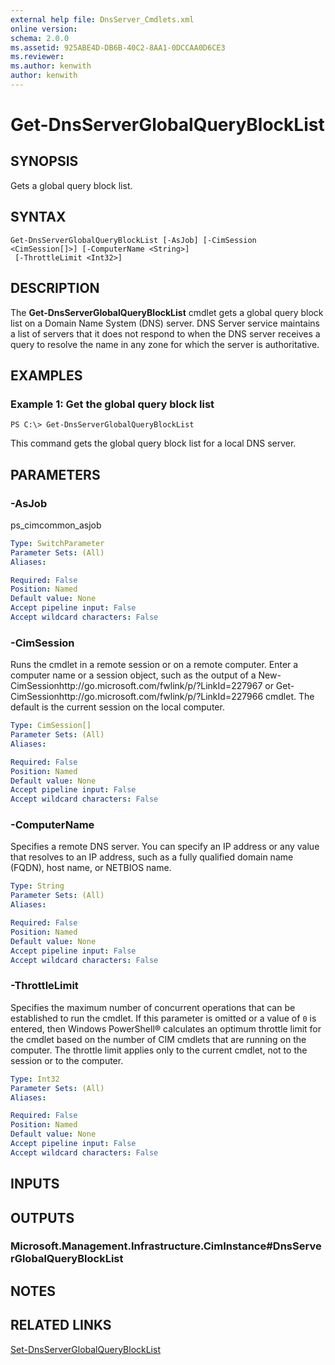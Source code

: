 ```yaml
---
external help file: DnsServer_Cmdlets.xml
online version: 
schema: 2.0.0
ms.assetid: 925ABE4D-DB6B-40C2-8AA1-0DCCAA0D6CE3
ms.reviewer:
ms.author: kenwith
author: kenwith
---
```


# Get-DnsServerGlobalQueryBlockList

## SYNOPSIS
Gets a global query block list.

## SYNTAX

```
Get-DnsServerGlobalQueryBlockList [-AsJob] [-CimSession <CimSession[]>] [-ComputerName <String>]
 [-ThrottleLimit <Int32>]
```

## DESCRIPTION
The **Get-DnsServerGlobalQueryBlockList** cmdlet gets a global query block list on a Domain Name System (DNS) server.
DNS Server service maintains a list of servers that it does not respond to when the DNS server receives a query to resolve the name in any zone for which the server is authoritative.

## EXAMPLES

### Example 1: Get the global query block list
```
PS C:\> Get-DnsServerGlobalQueryBlockList
```

This command gets the global query block list for a local DNS server.

## PARAMETERS

### -AsJob
ps_cimcommon_asjob

```yaml
Type: SwitchParameter
Parameter Sets: (All)
Aliases: 

Required: False
Position: Named
Default value: None
Accept pipeline input: False
Accept wildcard characters: False
```

### -CimSession
Runs the cmdlet in a remote session or on a remote computer.
Enter a computer name or a session object, such as the output of a New-CimSessionhttp://go.microsoft.com/fwlink/p/?LinkId=227967 or Get-CimSessionhttp://go.microsoft.com/fwlink/p/?LinkId=227966 cmdlet.
The default is the current session on the local computer.

```yaml
Type: CimSession[]
Parameter Sets: (All)
Aliases: 

Required: False
Position: Named
Default value: None
Accept pipeline input: False
Accept wildcard characters: False
```

### -ComputerName
Specifies a remote DNS server.
You can specify an IP address or any value that resolves to an IP address, such as a fully qualified domain name (FQDN), host name, or NETBIOS name.

```yaml
Type: String
Parameter Sets: (All)
Aliases: 

Required: False
Position: Named
Default value: None
Accept pipeline input: False
Accept wildcard characters: False
```

### -ThrottleLimit
Specifies the maximum number of concurrent operations that can be established to run the cmdlet.
If this parameter is omitted or a value of `0` is entered, then Windows PowerShell® calculates an optimum throttle limit for the cmdlet based on the number of CIM cmdlets that are running on the computer.
The throttle limit applies only to the current cmdlet, not to the session or to the computer.

```yaml
Type: Int32
Parameter Sets: (All)
Aliases: 

Required: False
Position: Named
Default value: None
Accept pipeline input: False
Accept wildcard characters: False
```

## INPUTS

## OUTPUTS

### Microsoft.Management.Infrastructure.CimInstance#DnsServerGlobalQueryBlockList

## NOTES

## RELATED LINKS

[Set-DnsServerGlobalQueryBlockList](./Set-DnsServerGlobalQueryBlockList.md)

